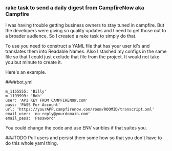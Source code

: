 ### rake task to send a daily digest from CampfireNow aka Campfire

I was having trouble getting business owners to stay tuned in campfire. But the developers were giving so quality updates and I need to get those out to a broader audience. So I created a rake task to simply do that. 

To use you need to construct a YAML file that has your user id's and translates them into Readable Names. Also I stashed my configs in the same file so that I could just exclude that file from the project. It would not take you but  minute to create it. 

Here's an example.

####bot.yml

```
m_1155555: 'Billy'
m_1199999: 'Bob'
user: 'API KEY FROM CAMPFIRENOW.com'
pass: 'PASS For Account'
url: 'https://yourAPP.campfirenow.com/room/ROOMID/transcript.xml'
email_user: 'no-reply@yourdomain.com'
email_pass: 'Password' 
```
You could change the code and use ENV varibles if that suites you. 

###TODO
Pull users and persist them some how so that you don't have to do this whole yaml thing. 


